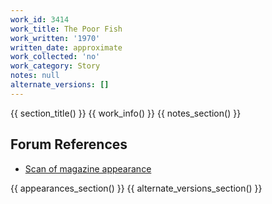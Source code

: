 ```yaml
---
work_id: 3414
work_title: The Poor Fish
work_written: '1970'
written_date: approximate
work_collected: 'no'
work_category: Story
notes: null
alternate_versions: []
---
```


{{ section_title() }}
{{ work_info() }}
{{ notes_section() }}
## Forum References
- [Scan of magazine appearance](https://bukowskiforum.com/threads/the-poor-fish-adam-vol-14-no-7-1970.11121/)

{{ appearances_section() }}
{{ alternate_versions_section() }}